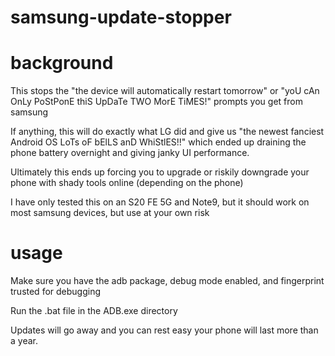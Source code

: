 # samsung-update-stopper


# background

This stops the "the device will automatically restart tomorrow" or "yoU cAn OnLy PoStPonE thiS UpDaTe TWO MorE TiMES!" prompts you get from samsung

If anything, this will do exactly what LG did and give us "the newest fanciest Android OS LoTs oF bElLS anD WhiStlES!!" which ended up draining the phone battery overnight and giving janky UI performance.

Ultimately this ends up forcing you to upgrade or riskily downgrade your phone with shady tools online (depending on the phone)

I have only tested this on an S20 FE 5G and Note9, but it should work on most samsung devices, but use at your own risk

# usage

Make sure you have the adb package, debug mode enabled, and fingerprint trusted for debugging

Run the .bat file in the ADB.exe directory

Updates will go away and you can rest easy your phone will last more than a year.

